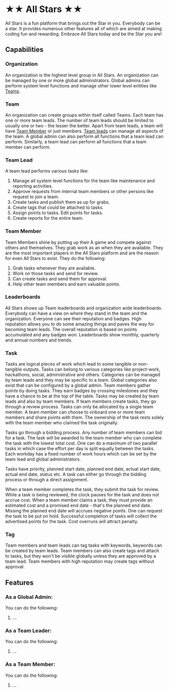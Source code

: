 # ★★ All Stars ★★
All Stars is a fun platform that brings out the Star in you. Everybody can be a star. It provides numerous other 
features all of which are aimed at making coding fun and rewarding. Embrace All Stars today and be the Star you are!

## Capabilities

### Organization
An organization is the highest level group in All Stars. An organization can be managed by one or more global
administrators. Global admins can perform system level functions and manage other lower level entities like [Teams](#team).

### Team
An organization can create groups within itself called Teams. Each team has one or more team leads. The number of team
leads should be limited to usually one or two - the lesser the better. Apart from team leads, a team will have 
[Team Member](#team-member) or just members. [Team leads](#team-lead) can manage all aspects of the team. A global admin
can also perform all functions that a team lead can perform. Similarly, a team lead can perform all functions that a 
team member can perform. 

### Team Lead
A team lead performs various tasks like:
1. Manage all system level functions for the team like maintenance and reporting activities.
2. Approve requests from internal team members or other persons like request to join a team.
3. Create tasks and publish them as up for grabs.
4. Create tags that could be attached to tasks.
5. Assign points to tasks. Edit points for tasks.
6. Create reports for the entire team.

### Team Member
Team Members shine by putting up their A game and compete against others and themselves. They grab work as an when they
are available. They are the most important players in the All Stars platform and are the reason for even All Stars to
exist. They do the following:

1. Grab tasks whenever they are available.
2. Work on those tasks and send for review.
3. Can create tasks and send them for approval.
4. Help other team members and earn valuable points.

### Leaderboards 
All Stars shows up Team leaderboards and organization wide leaderboards. Everybody can have a view on where they stand
in the team and the organization. Everyone can see their reputation and badges. High reputation allows you to do some
amazing things and paves the way for becoming team leads.
The overall reputation is based on points accumulated and any badges won. Leaderboards show monthly, quarterly and annual
numbers and trends.

### Task
Tasks are logical pieces of work which lead to some tangible or non-tangible outputs. Tasks can belong to various
categories like project-work, hackathons, social, administrative and others. Categories can be managed by team leads
and they may be specific to a team. Global categories also exist that can be configured by a global admin. Team
members gather points by doing tasks. They earn badges by crossing milestones and they have a chance to be at the top
of the table. Tasks may be created by team leads and also by team members. If team members create tasks, they go through
a review process. Tasks can only be allocated by a single team member. A team member can choose to onboard one or
more team members and share points with them. The ownership of the task rests solely with the team member who claimed 
the task originally.

Tasks go through a bidding process. Any number of team members can bid for a task. The task will be awarded to the team
member who can complete the task with the lowest total cost. One can do a maximum of two parallel tasks in which case the
effort per day is split equally between the tasks. Each workday has a fixed number of work hours which can be set by the
team lead and global administrators.

Tasks have priority, planned start date, planned end date, actual start date, actual end date, status etc. A task can
either go through the bidding process or through a direct assignment. 

When a team member completes the task, they submit the task for review. While a task is being reviewed, the clock pauses
for the task and does not accrue cost. When a team member claims a task, they must provide an estimated cost and a 
promised end date - that's the planned end date. Missing the planned end date will accrues negative points. One can
request the task to be put on hold. Successful completion of tasks will collect the advertised points for the task. 
Cost overruns will attract penalty.

### Tag
Team members and team leads can tag tasks with keywords, keywords can be created by team leads. Team members can also 
create tags and attach to tasks, but they won't be visible globally unless they are approved by a team lead. Team 
members with high reputation may create tags without approval.

## Features

### As a Global Admin:

You can do the following:

1. ...

### As a Team Leader:

You can do the following:

1. ...

### As a Team Member:

You can do the following:

1. ...


